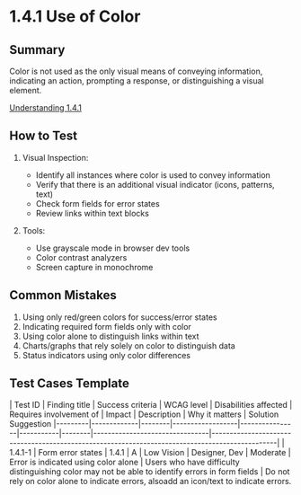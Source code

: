 # 1.4.1 Use of Color

## Summary
Color is not used as the only visual means of conveying information, indicating an action, prompting a response, or distinguishing a visual element.

[Understanding 1.4.1](https://www.w3.org/WAI/WCAG22/Understanding/use-of-color.html)

## How to Test

1. Visual Inspection:
   - Identify all instances where color is used to convey information
   - Verify that there is an additional visual indicator (icons, patterns, text)
   - Check form fields for error states
   - Review links within text blocks

2. Tools:
   - Use grayscale mode in browser dev tools
   - Color contrast analyzers
   - Screen capture in monochrome

## Common Mistakes

1. Using only red/green colors for success/error states
2. Indicating required form fields only with color
3. Using color alone to distinguish links within text
4. Charts/graphs that rely solely on color to distinguish data
5. Status indicators using only color differences

## Test Cases Template
| Test ID | Finding title | Success criteria | WCAG level | Disabilities affected | Requires involvement of | Impact | Description | Why it matters | Solution Suggestion 
|---------|-------------|--------|------------------|----------------|-----------|--------|--------------------------------|------------------------------------------------------------------------------------------------|
| 1.4.1-1 | Form error states | 1.4.1 | A | Low Vision | Designer, Dev | Moderate | Error is indicated using color alone | Users who have difficulty distinguishing color may not be able to identify errors in form fields | Do not rely on color alone to indicate errors, alsoadd an icon/text to indicate errors.
